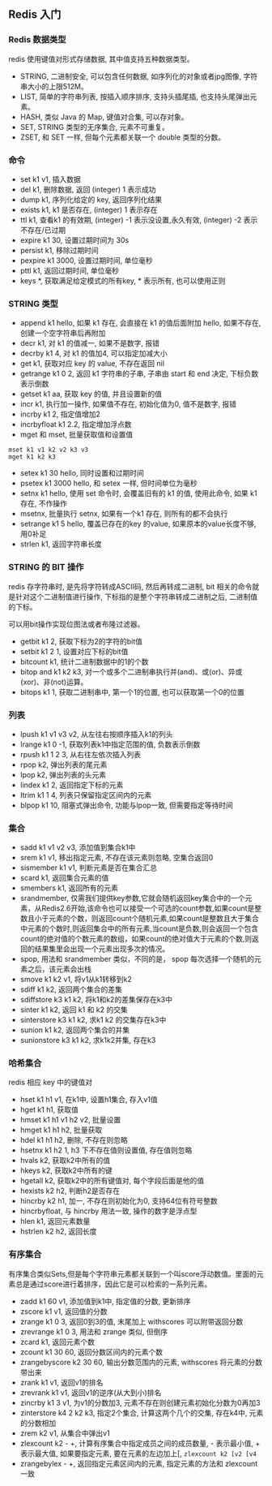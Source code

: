 ## Redis 入门
### Redis 数据类型
redis 使用键值对形式存储数据, 其中值支持五种数据类型。
* STRING, 二进制安全, 可以包含任何数据, 如序列化的对象或者jpg图像, 字符串大小的上限512M。
* LIST, 简单的字符串列表, 按插入顺序排序, 支持头插尾插, 也支持头尾弹出元素。
* HASH, 类似 Java 的 Map, 键值对合集, 可以存对象。
* SET, STRING 类型的无序集合, 元素不可重复。
* ZSET, 和 SET 一样, 但每个元素都关联一个 double 类型的分数。

### 命令
* set k1 v1, 插入数据
* del k1, 删除数据, 返回 (integer) 1 表示成功
* dump k1, 序列化给定的 key, 返回序列化结果
* exists k1, k1 是否存在, (integer) 1 表示存在
* ttl k1, 查看k1 的有效期, (integer) -1 表示没设置,永久有效, (integer) -2 表示不存在/已过期
* expire k1 30, 设置过期时间为 30s
* persist k1, 移除过期时间
* pexpire k1 3000, 设置过期时间, 单位毫秒
* pttl k1, 返回过期时间, 单位毫秒
* keys *, 获取满足给定模式的所有key, * 表示所有, 也可以使用正则

### STRING 类型
* append k1 hello, 如果 k1 存在, 会直接在 k1 的值后面附加 hello, 如果不存在, 创建一个空字符串后再附加
* decr k1, 对 k1 的值减一, 如果不是数字, 报错
* decrby k1 4, 对 k1 的值加4, 可以指定加减大小
* get k1, 获取对应 key 的 value, 不存在返回 nil
* getrange k1 0 2, 返回 k1 字符串的子串, 子串由 start 和 end 决定, 下标负数表示倒数
* getset k1 aa, 获取 key 的值, 并且设置新的值
* incr k1, 执行加一操作, 如果值不存在, 初始化值为0, 值不是数字, 报错
* incrby k1 2, 指定值增加2
* incrbyfloat k1 2.2, 指定增加浮点数
* mget 和 mset, 批量获取值和设置值
```
mset k1 v1 k2 v2 k3 v3
mget k1 k2 k3
```
* setex k1 30 hello, 同时设置和过期时间
* psetex k1 3000 hello, 和 setex 一样, 但时间单位为毫秒
* setnx k1 hello, 使用 set 命令时, 会覆盖旧有的 k1 的值, 使用此命令, 如果 k1 存在, 不作操作
* msetnx, 批量执行 setnx, 如果有一个k1 存在, 则所有的都不会执行
* setrange k1 5 hello, 覆盖已存在的key 的value, 如果原本的value长度不够, 用0补足
* strlen k1, 返回字符串长度

### STRING 的 BIT 操作
redis 存字符串时, 是先将字符转成ASCII码, 然后再转成二进制, bit 相关的命令就是针对这个二进制值进行操作, 下标指的是整个字符串转成二进制之后, 二进制值的下标。

可以用bit操作实现位图法或者布隆过滤器。
* getbit k1 2, 获取下标为2的字符的bit值
* setbit k1 2 1, 设置对应下标的bit值
* bitcount k1, 统计二进制数据中的1的个数
* bitop and k1 k2 k3, 对一个或多个二进制串执行并(and)、或(or)、异或(xor)、非(not)运算。
* bitops k1 1, 获取二进制串中, 第一个1的位置, 也可以获取第一个0的位置

### 列表
* lpush k1 v1 v3 v2, 从左往右按顺序插入k1的列头
* lrange k1 0 -1, 获取列表k1中指定范围的值, 负数表示倒数
* rpush k1 1 2 3, 从右往左依次插入列表
* rpop k2, 弹出列表的尾元素
* lpop k2, 弹出列表的头元素
* lindex k1 2, 返回指定下标的元素
* ltrim k1 1 4, 列表只保留指定区间内的元素
* blpop k1 10, 阻塞式弹出命令, 功能与lpop一致, 但需要指定等待时间

### 集合
* sadd k1 v1 v2 v3, 添加值到集合k1中
* srem k1 v1, 移出指定元素, 不存在该元素则忽略, 空集合返回0
* sismember k1 v1, 判断元素是否在集合汇总
* scard k1, 返回集合元素的值
* smembers k1, 返回所有的元素
* srandmember, 仅需我们提供key参数,它就会随机返回key集合中的一个元素，从Redis2.6开始,该命令也可以接受一个可选的count参数,如果count是整数且小于元素的个数，则返回count个随机元素,如果count是整数且大于集合中元素的个数时,则返回集合中的所有元素,当count是负数,则会返回一个包含count的绝对值的个数元素的数组，如果count的绝对值大于元素的个数,则返回的结果集里会出现一个元素出现多次的情况。
* spop, 用法和 srandmember 类似，不同的是， spop 每次选择一个随机的元素之后，该元素会出栈
* smove k1 k2 v1, 将v1从k1转移到k2
* sdiff k1 k2, 返回两个集合的差集
* sdiffstore k3 k1 k2, 将k1和k2的差集保存在k3中
* sinter k1 k2, 返回 k1 和 k2 的交集
* sinterstore k3 k1 k2, 求k1 k2 的交集存在k3中
* sunion k1 k2, 返回两个集合的并集
* sunionstore k3 k1 k2, 求k1k2并集, 存在k3

### 哈希集合
redis 相应 key 中的键值对
* hset k1 h1 v1, 在k1中, 设置h1集合, 存入v1值
* hget k1 h1, 获取值
* hmset k1 h1 v1 h2 v2, 批量设置
* hmget k1 h1 h2, 批量获取
* hdel k1 h1 h2, 删除, 不存在则忽略
* hsetnx k1 h2 1, h3 下不存在值则设置值, 存在值则忽略
* hvals k2, 获取k2中所有的值
* hkeys k2, 获取k2中所有的键
* hgetall k2, 获取k2中的所有键值对, 每个字段后面是他的值
* hexists k2 h2, 判断h2是否存在
* hincrby k2 h1, 加一, 不存在则初始化为0, 支持64位有符号整数
* hincrbyfloat, 与 hincrby 用法一致, 操作的数字是浮点型
* hlen k1, 返回元素数量
* hstrlen k2 h2, 返回长度

### 有序集合
有序集合类似Sets,但是每个字符串元素都关联到一个叫score浮动数值。里面的元素总是通过score进行着排序，因此它是可以检索的一系列元素。

* zadd k1 60 v1, 添加值到k1中, 指定值的分数, 更新排序
* zscore k1 v1, 返回值的分数
* zrange k1 0 3, 返回0到3的值, 末尾加上 withscores 可以附带返回分数
* zrevrange k1 0 3, 用法和 zrange 类似, 但倒序
* zcard k1, 返回元素个数
* zcount k1 30 60, 返回分数区间内的元素个数
* zrangebyscore k2 30 60, 输出分数范围内的元素, withscores 将元素的分数带出来
* zrank k1 v1, 返回v1的排名
* zrevrank k1 v1, 返回v1的逆序(从大到小)排名
* zincrby k1 3 v1, 为v1的分数加3, 元素不存在则创建元素初始化分数为0再加3
* zinterstore k4 2 k2 k3, 指定2个集合, 计算这两个几个的交集, 存在k4中, 元素的分数相加
* zrem k2 v1, 从集合中弹出v1
* zlexcount k2 - +, 计算有序集合中指定成员之间的成员数量, - 表示最小值, + 表示最大值, 如果要指定元素, 要在元素的左边加上[, `zlexcount k2 [v2 [v4`
* zrangebylex - +, 返回指定元素区间内的元素, 指定元素的方法和 zlexcount 一致

